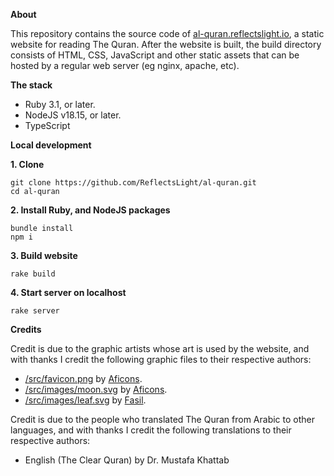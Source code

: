 <p align="left">
  <strong>About</strong>
</p>

This repository contains the source code of
[al-quran.reflectslight.io](https://al-quran.reflectslight.io), 
a static website for reading The Quran. After the
website is built, the build directory consists
of HTML, CSS, JavaScript and other static assets
that can be hosted by a regular web server (eg
nginx, apache, etc).

<p align="left">
  <strong>The stack</strong>
</p>

* Ruby 3.1, or later.
* NodeJS v18.15, or later.
* TypeScript

<p align="left">
  <strong>Local development</strong>
</p>

__1. Clone__

    git clone https://github.com/ReflectsLight/al-quran.git
    cd al-quran

__2. Install Ruby, and NodeJS packages__

    bundle install
    npm i

__3. Build website__

    rake build

__4. Start server on localhost__

    rake server

<p align="left">
  <strong>Credits</strong>
</p>

Credit is due to the graphic artists whose art is used by
the website, and with thanks I credit the following graphic
files to their respective authors:

* [/src/favicon.png](/src/favicon.png)
  by
  [Aficons](https://freeicons.io/profile/9247).
* [/src/images/moon.svg](/src/images/moon.svg)
  by
  [Aficons](https://freeicons.io/profile/9247).
* [/src/images/leaf.svg](/src/images/leaf.svg)
  by
  [Fasil](https://freeicons.io/profile/722).

Credit is due to the people who translated The Quran from
Arabic to other languages, and with thanks I credit the
following translations to their respective authors:

* English (The Clear Quran) by Dr. Mustafa Khattab
